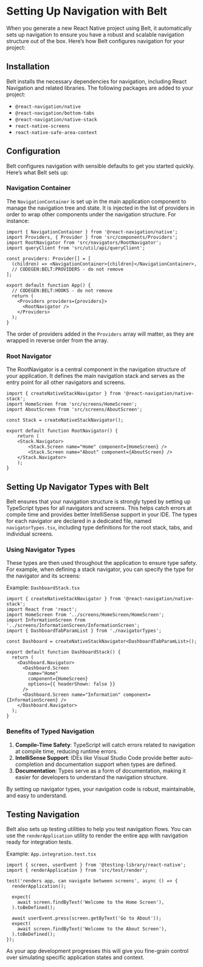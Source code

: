 # Setting Up Navigation with Belt

When you generate a new React Native project using Belt, it automatically sets up navigation to ensure you have a robust and scalable navigation structure out of the box. Here’s how Belt configures navigation for your project:

## Installation

Belt installs the necessary dependencies for navigation, including React Navigation and related libraries. The following packages are added to your project:

- `@react-navigation/native`
- `@react-navigation/bottom-tabs`
- `@react-navigation/native-stack`
- `react-native-screens`
- `react-native-safe-area-context`

## Configuration

Belt configures navigation with sensible defaults to get you started quickly. Here’s what Belt sets up:

### Navigation Container
The `NavigationContainer` is set up in the main application component to manage the navigation tree and state. It is injected in the list of providers in order to wrap other components under the navigation structure. For instance:

   ```tsx
   import { NavigationContainer } from '@react-navigation/native';
   import Providers, { Provider } from 'src/components/Providers';
   import RootNavigator from 'src/navigators/RootNavigator';
   import queryClient from 'src/util/api/queryClient';

   const providers: Provider[] = [
     (children) => <NavigationContainer>{children}</NavigationContainer>,
     // CODEGEN:BELT:PROVIDERS - do not remove
   ];

   export default function App() {
     // CODEGEN:BELT:HOOKS - do not remove
     return (
       <Providers providers={providers}>
         <RootNavigator />
       </Providers>
     );
   }
   ```
The order of providers added in the `Providers` array will matter, as they are wrapped in reverse order from the array.

### Root Navigator
The RootNavigator is a central component in the navigation structure of your application. It defines the main navigation stack and serves as the entry point for all other navigators and screens.

```tsx
import { createNativeStackNavigator } from '@react-navigation/native-stack';
import HomeScreen from 'src/screens/HomeScreen';
import AboutScreen from 'src/screens/AboutScreen';

const Stack = createNativeStackNavigator();

export default function RootNavigator() {
    return (
    <Stack.Navigator>
        <Stack.Screen name="Home" component={HomeScreen} />
        <Stack.Screen name="About" component={AboutScreen} />
    </Stack.Navigator>
    );
}
```

## Setting Up Navigator Types with Belt

Belt ensures that your navigation structure is strongly typed by setting up TypeScript types for all navigators and screens. This helps catch errors at compile time and provides better IntelliSense support in your IDE. The types for each navigator are declared in a dedicated file, named `navigatorTypes.tsx`, including type definitions for the root stack, tabs, and individual screens.

### Using Navigator Types

These types are then used throughout the application to ensure type safety. For example, when defining a stack navigator, you can specify the type for the navigator and its screens:

Example: `DashboardStack.tsx`

```tsx
import { createNativeStackNavigator } from '@react-navigation/native-stack';
import React from 'react';
import HomeScreen from '../screens/HomeScreen/HomeScreen';
import InformationScreen from '../screens/InformationScreen/InformationScreen';
import { DashboardTabParamList } from './navigatorTypes';

const Dashboard = createNativeStackNavigator<DashboardTabParamList>();

export default function DashboardStack() {
  return (
    <Dashboard.Navigator>
      <Dashboard.Screen
        name="Home"
        component={HomeScreen}
        options={{ headerShown: false }}
      />
      <Dashboard.Screen name="Information" component={InformationScreen} />
    </Dashboard.Navigator>
  );
}
```

### Benefits of Typed Navigation

1. **Compile-Time Safety**: TypeScript will catch errors related to navigation at compile time, reducing runtime errors.
2. **IntelliSense Support**: IDEs like Visual Studio Code provide better auto-completion and documentation support when types are defined.
3. **Documentation**: Types serve as a form of documentation, making it easier for developers to understand the navigation structure.

By setting up navigator types, your navigation code is robust, maintainable, and easy to understand.

## Testing Navigation

Belt also sets up testing utilities to help you test navigation flows. You can use the `renderApplication` utility to render the entire app with navigation ready for integration tests. 

Example: `App.integration.test.tsx`

```tsx
import { screen, userEvent } from '@testing-library/react-native';
import { renderApplication } from 'src/test/render';

test('renders app, can navigate between screens', async () => {
  renderApplication();

  expect(
    await screen.findByText('Welcome to the Home Screen'),
  ).toBeDefined();

  await userEvent.press(screen.getByText('Go to About'));
  expect(
    await screen.findByText('Welcome to the About Screen'),
  ).toBeDefined();
});
```

As your app development progresses this will give you fine-grain control over simulating specific application states and context.

